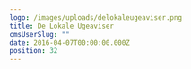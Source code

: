 ```yaml
---
logo: /images/uploads/delokaleugeaviser.png
title: De Lokale Ugeaviser
cmsUserSlug: ""
date: 2016-04-07T00:00:00.000Z
position: 32
---
```


